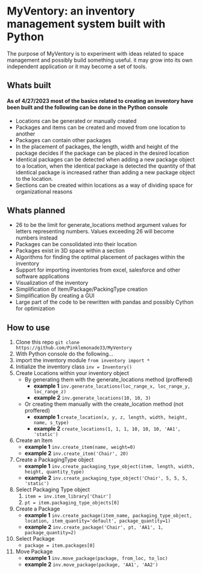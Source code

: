 # MyVentory: an inventory management system built with Python 

The purpose of MyVentory is to experiment with ideas related to space management and 
possibly build something useful. it may grow into its own independent application or it
may become a set of tools.

## Whats built

#### As of 4/27/2023 most of the basics related to creating an inventory have been built and the following can be done in the Python console

- Locations can be generated or manually created
- Packages and items can be created and moved from one location to another
- Packages can contain other packages
- In the placement of packages, the length, width and height of the package decides if the package can be placed in the desired location
- Identical packages can be detected when adding a new package object to a location, when the identical package is detected the quantity of that identical package is increased rather than adding a new package object to the location.
- Sections can be created within locations as a way of dividing space for organizational reasons

## Whats planned

- 26 to be the limit for generate_locations method argument values for letters representing numbers. Values exceeding 26 will become numbers instead
- Packages can be consolidated into their location
- Packages exist in 3D space within a section
- Algorithms for finding the optimal placement of packages within the inventory
- Support for importing inventories from excel, salesforce and other software applications
- Visualization of the inventory
- Simplification of Item/Package/PackingType creation
- Simplification By creating a GUI
- Large part of the code to be rewritten with pandas and possibly Cython for optimization

## How to use 

1. Clone this repo `git clone https://github.com/Pinklemonade33/MyVentory`
2. With Python console do the following...
3. import the inventory module `from inventory import *`
4. Initialize the inventory class `inv = Inventory()`
5. Create Locations within your inventory object
    - By generating them with the generate_locations method (proffered)
        * **example 1** `inv.generate_locations(loc_range_x, loc_range_y, loc_range_z)`
        * **example 2** `inv.generate_locations(10, 10, 3)`
    - Or creating them manually with the create_location method (not proffered)
        * **example 1** `create_location(x, y, z, length, width, height, name, s_type)`
        * **example 2** `create_locations(1, 1, 1, 10, 10, 10, 'AA1', 'static')`
6. Create an Item 
    - **example 1** `inv.create_item(name, weight=0)`
    - **example 2** `inv.create_item('Chair', 20)`
7. Create a PackagingType object
    - **example 1** `inv.create_packaging_type_object(item, length, width, height, quantity_type)`
    - **example 2** `inv.create_packaging_type_object('Chair', 5, 5, 5, 'static')`
8. Select Packaging Type object 
    1. `item = inv.item_library['Chair']`
    2. `pt = item.packaging_type_objects[0]`
9. Create a Package
    - **example 1** `inv.create_package(item_name, packaging_type_object, location, item_quantity='default', package_quantity=1)`
    - **example 2** `inv.create_package('Chair', pt, 'AA1', 1, package_quantity=2)`
10. Select Package
    - `package = item.packages[0]`
11. Move Package
    - **example 1** `inv.move_package(package, from_loc, to_loc)`
    - **example 2** `inv.move_package(package, 'AA1', 'AA2')`
